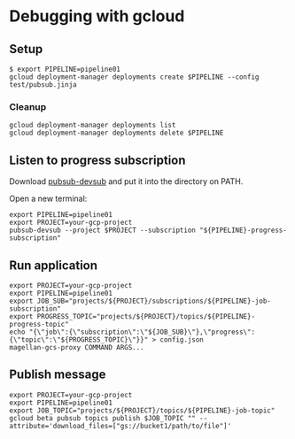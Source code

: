 # Debugging with gcloud

## Setup

```
$ export PIPELINE=pipeline01
gcloud deployment-manager deployments create $PIPELINE --config test/pubsub.jinja
```

### Cleanup

```
gcloud deployment-manager deployments list
gcloud deployment-manager deployments delete $PIPELINE
```

## Listen to progress subscription

Download [pubsub-devsub](https://github.com/akm/pubsub-devsub/releases) and put it into the directory on PATH.

Open a new terminal:

```
export PIPELINE=pipeline01
export PROJECT=your-gcp-project
pubsub-devsub --project $PROJECT --subscription "${PIPELINE}-progress-subscription"
```

## Run application

```
export PROJECT=your-gcp-project
export PIPELINE=pipeline01
export JOB_SUB="projects/${PROJECT}/subscriptions/${PIPELINE}-job-subscription"
export PROGRESS_TOPIC="projects/${PROJECT}/topics/${PIPELINE}-progress-topic"
echo "{\"job\":{\"subscription\":\"${JOB_SUB}\"},\"progress\":{\"topic\":\"${PROGRESS_TOPIC}\"}}" > config.json
magellan-gcs-proxy COMMAND ARGS...
```

## Publish message

```
export PROJECT=your-gcp-project
export PIPELINE=pipeline01
export JOB_TOPIC="projects/${PROJECT}/topics/${PIPELINE}-job-topic"
gcloud beta pubsub topics publish $JOB_TOPIC "" --attribute='download_files=["gs://bucket1/path/to/file"]'
```

